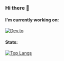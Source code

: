 ### Hi there 👋
#### I'm currently working on:
[![Dev.to](https://github-readme-stats.vercel.app/api/pin/?username=davidpokol&repo=webapp&theme=github_dark_dimmed)](https://github.com/davidpokol/webapp)
#### Stats:
[![Top Langs](https://github-readme-stats.vercel.app/api/top-langs/?username=davidpokol&theme=github_dark_dimmed&layout=compact)](https://github.com/davidpokol?tab=repositories)
